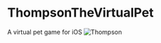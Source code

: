 # ThompsonTheVirtualPet
A virtual pet game for iOS
![Thompson]([https://your-image-url.type](https://github.com/ReeseHatfield/ThompsonTheVirtualPet/blob/main/ThompsonTheVirtualPet/ThompsonTheVirtualPet/thompsonLaunchBigFized.png))
